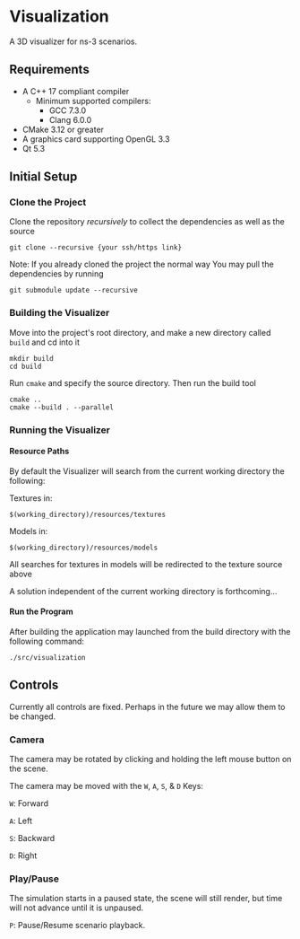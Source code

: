 # Visualization
A 3D visualizer for ns-3 scenarios.

## Requirements

* A C++ 17 compliant compiler
  * Minimum supported compilers:
    * GCC 7.3.0
    * Clang 6.0.0
* CMake 3.12 or greater
* A graphics card supporting OpenGL 3.3
* Qt 5.3

## Initial Setup

### Clone the Project
Clone the repository _recursively_ to collect the dependencies as well as the source

```shell
git clone --recursive {your ssh/https link}
```

Note: If you already cloned the project the normal way
You may pull the dependencies by running

```shell
git submodule update --recursive
```

### Building the Visualizer
Move into the project's root directory, and make a new directory called `build` and cd into it
```shell
mkdir build
cd build
```

Run `cmake` and specify the source directory. Then run the build tool
```shell
cmake ..
cmake --build . --parallel
```

### Running the Visualizer

#### Resource Paths
By default the Visualizer will search from the current working directory the following:

Textures in:
```shell
$(working_directory)/resources/textures
```

Models in:
```shell
$(working_directory)/resources/models
```
All searches for textures in models will be redirected to the texture source above

A solution independent of the current working directory is forthcoming...

#### Run the Program
After building the application may launched from the build directory with the following command:
```shell
./src/visualization
```

## Controls
Currently all controls are fixed. Perhaps in the future we may allow them to be changed.

### Camera
The camera may be rotated by clicking and holding the left mouse button on the scene.

The camera may be moved with the `W`, `A`, `S`, & `D` Keys:

`W`: Forward

`A`: Left

`S`: Backward

`D`: Right

### Play/Pause
The simulation starts in a paused state, the scene will still render, but time will not advance until it is unpaused.

`P`: Pause/Resume scenario playback.
